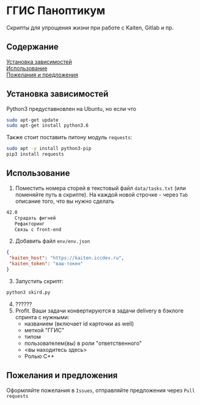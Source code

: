 # ГГИС Паноптикум
Скрипты для упрощения жизни при работе с Kaiten, Gitlab и пр.

## Cодержание  

[Установка зависимостей](#установка-зависимостей)  
[Использование](#использование)  
[Пожелания и предложения](#пожелания-и-предложения)

## Установка зависимостей 

Python3 предуставновлен на Ubuntu, но если что
```bash
sudo apt-get update
sudo apt-get install python3.6
```

Также стоит поставить питону модуль `requests`:
```bash
sudo apt -y install python3-pip
pip3 install requests
```

## Использование

1. Поместить номера сторей в текстовый файл `data/tasks.txt` (или поменяйте путь в скрипте). 
На каждой новой строчке - через `Tab` описание того, что вы нужно сделать

```txt
42.0
   Страдать фигней
   Рефакторинг
   Связь с front-end
```

2. Добавить файл `env/env.json`

```json
{
 "kaiten_host": "https://kaiten.iccdev.ru", 
 "kaiten_token": "ваш-токен"
}
```

3. Запустить скрипт: 

```bash
python3 skird.py
```

4. ??????
5. Profit. Ваши задачи конвертируются в задачи delivery в бэклоге спринта с нужными:
   - названием (включает id карточки as well)
   - меткой "ГГИС"
   - типом
   - пользователем(вы) в роли "ответственного"
   - <вы находитесь здесь>
   - Ролью C++

## Пожелания и предложения

Оформляйте пожелания в `Issues`, отправляйте предложения через `Pull requests`
